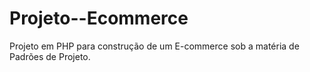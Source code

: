 # Projeto--Ecommerce
Projeto em PHP para construção de um E-commerce sob a matéria de Padrões de Projeto.
